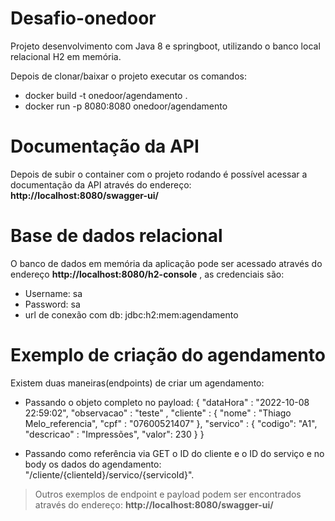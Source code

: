 # Desafio-onedoor

Projeto desenvolvimento com Java 8 e springboot, utilizando o banco local relacional H2 em memória. 

Depois de clonar/baixar o projeto executar os comandos:
- docker build -t onedoor/agendamento .  
- docker run -p 8080:8080 onedoor/agendamento


# Documentação da API

Depois de subir o container com o projeto rodando é possível acessar a documentação da API através do endereço: **http://localhost:8080/swagger-ui/**


# Base de dados relacional

O banco de dados em memória da aplicação pode ser acessado através do endereço **http://localhost:8080/h2-console** , as credenciais são:
- Username: sa
- Password: sa
- url de conexão com db: jdbc:h2:mem:agendamento




# Exemplo de criação do agendamento

Existem duas maneiras(endpoints) de criar um agendamento:

- Passando o objeto completo no payload:
	{
	"dataHora" : "2022-10-08 22:59:02",
	"observacao" : "teste" ,
	"cliente" : {
							"nome" : "Thiago Melo_referencia",
							"cpf" : "07600521407"
},
"servico" : {
"codigo": "A1",
"descricao" : "Impressões",
"valor": 230
}
} 

- Passando como referência via GET o ID do cliente e o ID do serviço e no body os dados do agendamento: "/cliente/{clienteId}/servico/{servicoId}".


> Outros exemplos de endpoint e payload podem ser encontrados através do endereço: **http://localhost:8080/swagger-ui/**


